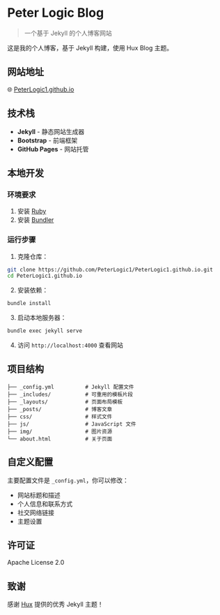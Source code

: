 # Peter Logic Blog

> 一个基于 Jekyll 的个人博客网站

这是我的个人博客，基于 Jekyll 构建，使用 Hux Blog 主题。

## 网站地址

🌐 [PeterLogic1.github.io](https://PeterLogic1.github.io)

## 技术栈

- **Jekyll** - 静态网站生成器
- **Bootstrap** - 前端框架
- **GitHub Pages** - 网站托管

## 本地开发

### 环境要求

1. 安装 [Ruby](https://www.ruby-lang.org/en/)
2. 安装 [Bundler](https://bundler.io/)

### 运行步骤

1. 克隆仓库：
```bash
git clone https://github.com/PeterLogic1/PeterLogic1.github.io.git
cd PeterLogic1.github.io
```

2. 安装依赖：
```bash
bundle install
```

3. 启动本地服务器：
```bash
bundle exec jekyll serve
```

4. 访问 `http://localhost:4000` 查看网站

## 项目结构

```
├── _config.yml          # Jekyll 配置文件
├── _includes/           # 可重用的模板片段
├── _layouts/            # 页面布局模板
├── _posts/              # 博客文章
├── css/                 # 样式文件
├── js/                  # JavaScript 文件
├── img/                 # 图片资源
└── about.html           # 关于页面
```

## 自定义配置

主要配置文件是 `_config.yml`，你可以修改：

- 网站标题和描述
- 个人信息和联系方式
- 社交网络链接
- 主题设置

## 许可证

Apache License 2.0

## 致谢

感谢 [Hux](https://github.com/Huxpro) 提供的优秀 Jekyll 主题！

